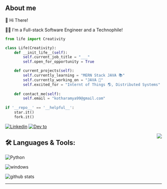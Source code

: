   ## About me
  👋 Hi There!
  
  👨‍💻 I'm a Full-stack Software Engineer and a Technophile!



```python
from life import Creativity

class Life(Creativity):
    def __init_life__(self):
        self.current_job_title = "___"
        self.open_for_opportunity = True

    def current_projects(self):
        self.currently_learning = "MERN Stack JAVA 📚"
        self.currently_working_on = "JAVA 🌱"
        self.excited_for = "Internt of Things 🌎, Distributed Systems"
    
    def contact_me(self):
        self.email = "kotharamya99@gmail.com"
 
if '__repo__' == '__helpful__':
    star.it()
    fork.it()
```

<!--Social Channel-->
<a href="https://www.linkedin.com/in/ramya-k-b117b19b/"><img src="https://img.shields.io/badge/linkedin%20-%230077B5.svg?&amp;style=for-the-badge&amp;logo=linkedin&amp;logoColor=white" alt="Linkedin"></a>
<a href="https://dev.to/kotharamya"><img src="https://img.shields.io/badge/DEV.TO-%231572B6.svg?&amp;style=for-the-badge&amp;logo=dev%20to&amp;logoColor=white" alt="Dev to"></a>




<!-- Programmer gif -->
<img align="right" src="https://raw.githubusercontent.com/codePerfectPlus/codeperfectplus/master/assets/img/programmer.gif">

<!-- Language and tools badge-->
## 🛠️ **Languages & Tools:**

<p><img src="https://img.shields.io/badge/python%20-%2314354C.svg?&amp;style=for-the-badge&amp;logo=python&amp;logoColor=white" alt="Python">


<img src="https://img.shields.io/badge/windows-0078D6?logo=windows&amp;logoColor=white&amp;style=for-the-badge" alt="windows"></p>

<!-- Github Stats -->
<img align="center" src="https://github-readme-stats.vercel.app/api?username=kotharamya99&show_icons=true&include_all_commits=true&theme=blue-white&count_private=true" alt="github stats">

<!--Footer-->
<hr>

